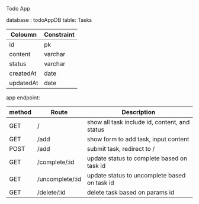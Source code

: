 Todo App

database : todoAppDB
table: Tasks

| Coloumn         | Constraint          | 
| --------------- |---------------------|
| id              | pk                  | 
| content         | varchar             | 
| status          | varchar             | 
| createdAt       | date                | 
| updatedAt       | date                | 


app endpoint:

| method          | Route           | Description                                   |
| --------------- | --------------- | --------------------------------------------- |
| GET             | /               | show all task include id, content, and status |
| GET             | /add            | show form to add task, input content          |
| POST            | /add            | submit task, redirect to /                    |
| GET             | /complete/:id   | update status to complete based on task id    |
| GET             | /uncomplete/:id | update status to uncomplete based on task id  |
| GET             | /delete/:id     | delete task based on params id                |
